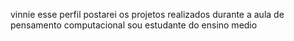  vinnie esse perfil postarei os projetos realizados durante a aula de pensamento computacional
sou estudante do ensino medio 
